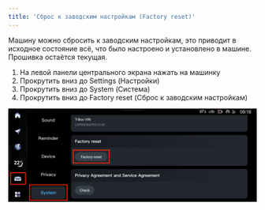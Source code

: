 ```yaml
---
title: 'Сброс к заводским настройкам (Factory reset)'
---
```


Машину можно сбросить к заводским настройкам, это приводит в исходное состояние всё, что было настроено и установлено в машине. Прошивка остаётся текущая.

1. На левой панели центрального экрана нажать на машинку
2. Прокрутить вниз до Settings (Настройки)
3. Прокрутить вниз до System (Система)
4. Прокрутить вниз до Factory reset (Сброс к заводским настройкам)

![Factory reset](reset-factory-reset.png "Factory reset")
